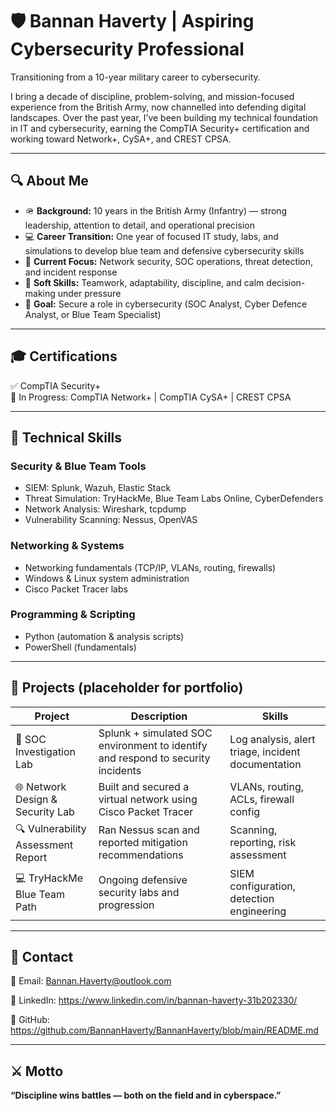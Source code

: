# 🛡️ Bannan Haverty | Aspiring Cybersecurity Professional

Transitioning from a 10-year military career to cybersecurity.

I bring a decade of discipline, problem-solving, and mission-focused experience from the British Army, now channelled into defending digital landscapes. Over the past year, I’ve been building my technical foundation in IT and cybersecurity, earning the CompTIA Security+ certification and working toward Network+, CySA+, and CREST CPSA.

---

## 🔍 About Me

- 🪖 **Background:** 10 years in the British Army (Infantry) — strong leadership, attention to detail, and operational precision  
- 💻 **Career Transition:** One year of focused IT study, labs, and simulations to develop blue team and defensive cybersecurity skills  
- 🧠 **Current Focus:** Network security, SOC operations, threat detection, and incident response  
- 🧩 **Soft Skills:** Teamwork, adaptability, discipline, and calm decision-making under pressure  
- 🚀 **Goal:** Secure a role in cybersecurity (SOC Analyst, Cyber Defence Analyst, or Blue Team Specialist)

---

## 🎓 Certifications

✅ CompTIA Security+  
🔄 In Progress: CompTIA Network+ | CompTIA CySA+ | CREST CPSA

---

## 🧰 Technical Skills

### Security & Blue Team Tools
- SIEM: Splunk, Wazuh, Elastic Stack  
- Threat Simulation: TryHackMe, Blue Team Labs Online, CyberDefenders  
- Network Analysis: Wireshark, tcpdump  
- Vulnerability Scanning: Nessus, OpenVAS  

### Networking & Systems
- Networking fundamentals (TCP/IP, VLANs, routing, firewalls)
- Windows & Linux system administration
- Cisco Packet Tracer labs

### Programming & Scripting
- Python (automation & analysis scripts)
- PowerShell (fundamentals)

---

## 💼 Projects (placeholder for portfolio)

| Project | Description | Skills |
|--------|-------------|--------|
| 🧠 SOC Investigation Lab | Splunk + simulated SOC environment to identify and respond to security incidents | Log analysis, alert triage, incident documentation |
| 🌐 Network Design & Security Lab | Built and secured a virtual network using Cisco Packet Tracer | VLANs, routing, ACLs, firewall config |
| 🔍 Vulnerability Assessment Report | Ran Nessus scan and reported mitigation recommendations | Scanning, reporting, risk assessment |
| 💻 TryHackMe Blue Team Path | Ongoing defensive security labs and progression | SIEM configuration, detection engineering |

---

## 🪪 Contact

📧 Email: Bannan.Haverty@outlook.com  

💼 LinkedIn:  https://www.linkedin.com/in/bannan-haverty-31b202330/

🐙 GitHub: https://github.com/BannanHaverty/BannanHaverty/blob/main/README.md

---

## ⚔️ Motto

**“Discipline wins battles — both on the field and in cyberspace.”**
